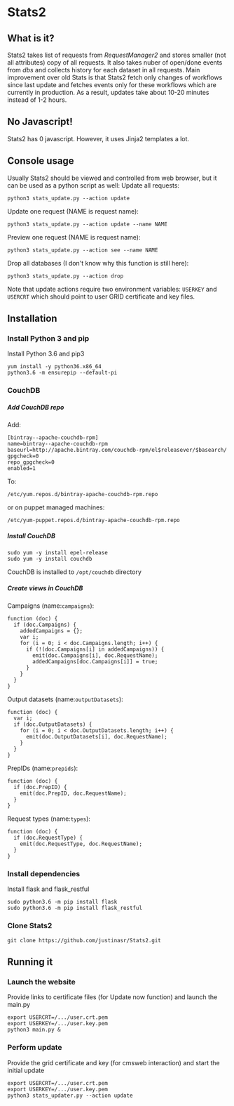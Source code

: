 # Stats2
## What is it?
Stats2 takes list of requests from *RequestManager2* and stores smaller (not all attributes) copy of all requests. It also takes nuber of open/done events from *dbs* and collects history for each dataset in all requests.
Main improvement over old Stats is that Stats2 fetch only changes of workflows since last update and fetches events only for these workflows which are currently in production. As a result, updates take about 10-20 minutes instead of 1-2 hours.
## No Javascript!
Stats2 has 0 javascript. However, it uses Jinja2 templates a lot.
## Console usage
Usually Stats2 should be viewed and controlled from web browser, but it  can be used as a python script as well:
Update all requests:
```
python3 stats_update.py --action update
```
Update one request (NAME is request name):
```
python3 stats_update.py --action update --name NAME
```
Preview one request (NAME is request name):
```
python3 stats_update.py --action see --name NAME
```
Drop all databases (I don't know why this function is still here):
```
python3 stats_update.py --action drop
```
Note that update actions require two environment variables: `USERKEY` and `USERCRT` which should point to user GRID certificate and key files.

## Installation
### Install Python 3 and pip
Install Python 3.6 and pip3
```
yum install -y python36.x86_64
python3.6 -m ensurepip --default-pi
```
### CouchDB
##### Add CouchDB repo
Add:
```
[bintray--apache-couchdb-rpm]
name=bintray--apache-couchdb-rpm
baseurl=http://apache.bintray.com/couchdb-rpm/el$releasever/$basearch/
gpgcheck=0
repo_gpgcheck=0
enabled=1
```
To:
```
/etc/yum.repos.d/bintray-apache-couchdb-rpm.repo
```
or on puppet managed machines:
```
/etc/yum-puppet.repos.d/bintray-apache-couchdb-rpm.repo
```

##### Install CouchDB
```
sudo yum -y install epel-release
sudo yum -y install couchdb
```
CouchDB is installed to `/opt/couchdb` directory
##### Create views in CouchDB
Campaigns (name:`campaigns`):
```
function (doc) {
  if (doc.Campaigns) {
    addedCampaigns = {};
    var i;
    for (i = 0; i < doc.Campaigns.length; i++) {
      if (!(doc.Campaigns[i] in addedCampaigns)) {
        emit(doc.Campaigns[i], doc.RequestName);
        addedCampaigns[doc.Campaigns[i]] = true;
      }
    }
  }
}
```
Output datasets (name:`outputDatasets`):
```
function (doc) {
  var i;
  if (doc.OutputDatasets) {
    for (i = 0; i < doc.OutputDatasets.length; i++) {
      emit(doc.OutputDatasets[i], doc.RequestName);
    }
  }
}
```
PrepIDs (name:`prepids`):
```
function (doc) {
  if (doc.PrepID) {
    emit(doc.PrepID, doc.RequestName);
  }
}
```
Request types (name:`types`):
```
function (doc) {
  if (doc.RequestType) {
    emit(doc.RequestType, doc.RequestName);
  }
}
```

### Install dependencies
Install flask and flask_restful
```
sudo python3.6 -m pip install flask
sudo python3.6 -m pip install flask_restful
```
### Clone Stats2
```
git clone https://github.com/justinasr/Stats2.git
```
## Running it
### Launch the website
Provide links to certificate files (for Update now function) and launch the main.py
```
export USERCRT=/.../user.crt.pem
export USERKEY=/.../user.key.pem
python3 main.py &
```
### Perform update
Provide the grid certificate and key (for cmsweb interaction) and start the initial update
```
export USERCRT=/.../user.crt.pem
export USERKEY=/.../user.key.pem
python3 stats_updater.py --action update
```
